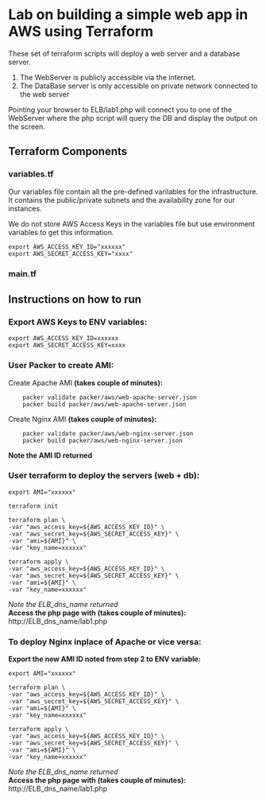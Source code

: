 # Lab on building a simple web app in AWS using Terraform

These set of terraform scripts will deploy a web server and a database server.
1. The WebServer is publicly accessible via the internet.
2. The DataBase server is only accessible on private network connected to the web server

Pointing your browser to ELB/lab1.php will connect you to one of the WebServer where the php script will query the DB and display the output on the screen.

## Terraform Components

### variables.tf

Our variables file contain all the pre-defined varilables for the infrastructure. It contains the public/private subnets and the availability zone for our instances. 

We do not store AWS Access Keys in the variables file but use environment variables to get this information.

```
export AWS_ACCESS_KEY_ID="xxxxxx"
export AWS_SECRET_ACCESS_KEY="xxxx"
```

### main.tf


## Instructions on how to run

### Export AWS Keys to ENV variables:
    export AWS_ACCESS_KEY_ID=xxxxxx
    export AWS_SECRET_ACCESS_KEY=xxxx

### User Packer to create AMI:

Create Apache AMI **(takes couple of minutes):**
```
    packer validate packer/aws/web-apache-server.json
    packer build packer/aws/web-apache-server.json
```

Create Nginx AMI **(takes couple of minutes):**
```
    packer validate packer/aws/web-nginx-server.json
    packer build packer/aws/web-nginx-server.json 
```
**Note the AMI ID returned**

### User terraform to deploy the servers (web + db):
```
export AMI="xxxxxx"

terraform init

terraform plan \
-var "aws_access_key=${AWS_ACCESS_KEY_ID}" \
-var "aws_secret_key=${AWS_SECRET_ACCESS_KEY}" \
-var "ami=${AMI}" \
-var "key_name=xxxxxx"
```
```
terraform apply \
-var "aws_access_key=${AWS_ACCESS_KEY_ID}" \
-var "aws_secret_key=${AWS_SECRET_ACCESS_KEY}" \
-var "ami=${AMI}" \
-var "key_name=xxxxxx"
```
*Note the ELB_dns_name returned*  
**Access the php page with (takes couple of minutes):**  
    http://ELB_dns_name/lab1.php

### To deploy Nginx inplace of Apache or vice versa:
**Export the new AMI ID noted from step 2 to ENV variable:**
```
export AMI="xxxxxx"

terraform plan \
-var "aws_access_key=${AWS_ACCESS_KEY_ID}" \
-var "aws_secret_key=${AWS_SECRET_ACCESS_KEY}" \
-var "ami=${AMI}" \
-var "key_name=xxxxxx"

```
```
terraform apply \
-var "aws_access_key=${AWS_ACCESS_KEY_ID}" \
-var "aws_secret_key=${AWS_SECRET_ACCESS_KEY}" \
-var "ami=${AMI}" \
-var "key_name=xxxxxx"
```
*Note the ELB_dns_name returned*  
**Access the php page with (takes couple of minutes):**  
    http://ELB_dns_name/lab1.php
